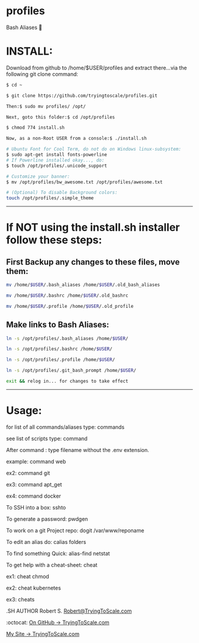 # profiles
Bash Aliases :rocket:

# INSTALL:
Download from github to /home/$USER/profiles and extract there...via the following git clone command:
```bash
$ cd ~

$ git clone https://github.com/tryingtoscale/profiles.git

Then:$ sudo mv profiles/ /opt/

Next, goto this folder:$ cd /opt/profiles

$ chmod 774 install.sh

Now, as a non-Root USER from a console:$ ./install.sh

# Ubuntu Font for Cool Term, do not do on Windows linux-subsystem:
$ sudo apt-get install fonts-powerline
# If Powerline installed okay..., do:
$ touch /opt/profiles/.unicode_support

# Customize your banner: 
$ mv /opt/profiles/bw_awesome.txt /opt/profiles/awesome.txt

# (Optional) To disable Background colors:
touch /opt/profiles/.simple_theme
```
---

# If NOT using the install.sh installer follow these steps:

## First Backup any changes to these files, move them:
```bash
mv /home/$USER/.bash_aliases /home/$USER/.old_bash_aliases

mv /home/$USER/.bashrc /home/$USER/.old_bashrc

mv /home/$USER/.profile /home/$USER/.old_profile
```
## Make links to Bash Aliases:
```bash
ln -s /opt/profiles/.bash_aliases /home/$USER/

ln -s /opt/profiles/.bashrc /home/$USER/

ln -s /opt/profiles/.profile /home/$USER/

ln -s /opt/profiles/.git_bash_prompt /home/$USER/

exit && relog in... for changes to take effect
```

---

# Usage:

for list of all commands/aliases type: commands

see list of scripts type: command

After command : type filename without the .env extension.

example: command web

ex2: command git

ex3: command apt_get

ex4: command docker

To SSH into a box: sshto

To generate a password: pwdgen

To work on a git Project repo: dogit /var/www/reponame

To edit an alias do: calias folders

To find something Quick: alias-find netstat

To get help with a cheat-sheet: cheat

ex1: cheat chmod

ex2: cheat kubernetes

ex3: cheats

.SH AUTHOR
Robert S. <Robert@TryingToScale.com>

:octocat: [On GitHub -> TryingToScale.com](https://github.com/tryingtoscale)

[My Site -> TryingToScale.com](https://TryingToScale.com)

